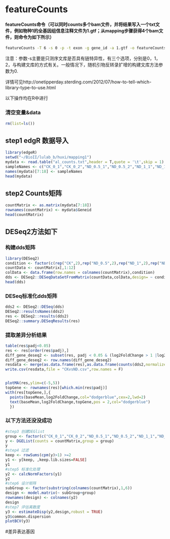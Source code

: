 # featureCounts

####  featureCounts命令（可以同时counts多个bam文件，并将结果写入一个txt文件，例如物种1的全基因组信息注释文件为1.gtf；从mapping步骤获得4个bam文件，则命令为如下所示）  

```Bash
featureCounts -T 6 -s 0 -p -t exon -g gene_id -a 1.gtf -o featureCounts.txt 1.bam 2.bam 3.bam 4.bam
```  

注意：参数-s主要是只测序文库是否具有链特异性，有三个选项，分别是0，1，2，与构建文库的方式有关。一般情况下，随机引物反转录扩增的构建文库方法参数为0.  

详情可见http://onetipperday.sterding.com/2012/07/how-to-tell-which-library-type-to-use.html






以下操作均在R中进行

### 清空变量&data  

```R
rm(list=ls())
```
## step1 edgR 数据导入  

```R
library(edgeR)
setwd("~/BioII/lulab_b/huxi/mapping1")
mydata <- read.table("al_counts.txt",header = T,quote = '\t',skip = 1)
sampleNames <- c("CK_0_1","CK_0_2","ND_0.5_1","ND_0.5_2","ND_1_1","ND_1_2","ND_3_1","ND_3_2","ND_6_1","ND_6_2","ND_12_1","ND_12_2")
names(mydata)[7:18] <- sampleNames
head(mydata)
```  


## step2 Counts矩阵  
```R
countMatrix <- as.matrix(mydata[7:18])
rownames(countMatrix) <- mydata$Geneid
head(countMatrix)
```  


## DESeq2方法如下
### 构建dds矩阵
```R
library(DESeq2)
condition <- factor(c(rep("CK",2),rep("ND_0.5",2),rep("ND_1",2),rep("ND_3",2),rep("ND_6",2),rep("ND_12",2)),levels = c("CK","ND_0.5","ND_1","ND_3","ND_6","ND_12"))
countData <- countMatrix[,1:12]
colData <- data.frame(row.names = colnames(countMatrix),condition)
dds <- DESeq2::DESeqDataSetFromMatrix(countData,colData,design= ~ condition)
head(dds)
```  

### DESeq标准化dds矩阵
```R
dds2 <- DESeq2::DESeq(dds)
DESeq2::resultsNames(dds2)
res <- DESeq2::results(dds2)
DESeq2::summary.DESeqResults(res)
```  
### 提取差异分析结果
```R
table(res$padj<0.05)
res <- res[order(res$padj),]
diff_gene_deseq2 <- subset(res, padj < 0.05 & (log2FoldChange > 1 |log2FoldChange < -1 ))
diff_gene_deseq2 <- row.names(diff_gene_deseq2)
resdata <- merge(as.data.frame(res),as.data.frame(counts(dds2,normalize = TRUE)),by ="row.names",sort = FALSE)
write.csv(resdata,file = "CKvsND.csv",row.names = F)


plotMA(res,ylim=c(-5,5))
topGene <- rownames(res)[which.min(res$padj)]
with(res[topGene,],{
  points(baseMean,log2FoldChange,col="dodgerblue",cex=2,lwd=2)
  text(baseMean,log2FoldChange,topGene,pos = 2,col="dodgerblue")
  })
```  


### 以下方法还没没成功  
```R
#step3 创建DEGlist   
group <- factor(c("CK_0_1","CK_0_2","ND_0.5_1","ND_0.5_2","ND_1_1","ND_1_2","ND_3_1","ND_3_2","ND_6_1","ND_6_2","ND_12_1","ND_12_2"))
y <- DGEList(counts = countMatrix,group = group)
y
#step4 过滤
keep <- rowSums(cpm(y)>1) >=2
y1 <- y[keep, ,keep.lib.sizes=FALSE]
y1
#step5 标准化处理
y2 <- calcNormFactors(y1)
y2
#step6 设计矩阵
subGroup <- factor(substring(colnames(countMatrix),1,6))
design <- model.matrix(~ subGroup+group)
rownames(design) <- colnames(y2)
design
#step7 评估离散度
y3 <- estimateDisp(y2,design,robust = TRUE)
y3$common.dispersion
plotBCV(y3)
```  
#差异表达基因
